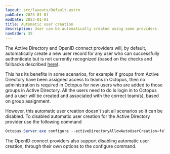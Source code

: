 ```yaml
---
layout: src/layouts/Default.astro
pubDate: 2023-01-01
modDate: 2023-01-01
title: Automatic user creation
description: User can be automatically created using some providers.
navOrder: 35
---
```


The Active Directory and OpenID connect providers will, by default, automatically create a new user record for any user who can successfully authenticate but is not currently recognized (based on the checks and fallbacks described [here](#matching-external-identities)).

This has its benefits in some scenarios, for example if groups from Active Directory have been assigned access to teams in Octopus, then no administration is required in Octopus for new users who are added to those groups in Active Directory. All the users need to do is login in to Octopus and a user will be created and associated with the correct team(s), based on group assignment.

However, this automatic user creation doesn't suit all scenarios so it can be disabled. To disabled automatic user creation for the Active Directory provider use the following command

```powershell
Octopus.Server.exe configure --activeDirectoryAllowAutoUserCreation=false
```

The OpenID connect providers also support disabling automatic user creation, through their own options to the configure command.
